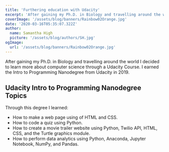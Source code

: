 ```yaml
---
title: 'Furthering education with Udacity'
excerpt: 'After gaining my Ph.D. in Biology and travelling around the world I decided to learn more about computer science through a Udacity Course.'
coverImage: '/assets/blog/banners/Rainbow02Orange.jpg'
date: '2020-03-16T05:35:07.322Z'
author:
  name: Samantha High
  picture: '/assets/blog/authors/SH.jpg'
ogImage:
  url: '/assets/blog/banners/Rainbow02Orange.jpg'
---
```


After gaining my Ph.D. in Biology and travelling around the world I decided to learn more about computer science through a Udacity Course. I earned the Intro to Programming Nanodegree from Udacity in 2019. 

## Udacity Intro to Programming Nanodegree Topics

Through this degree I learned: 

- How to make a web page using of HTML and CSS.
- How to code a quiz using Python.
- How to create a movie trailer website using Python, Twilio API, HTML, CSS, and the Turtle graphics module.
- How to perform data analytics using Python, Anaconda, Jupyter Notebook, NumPy, and Pandas.
